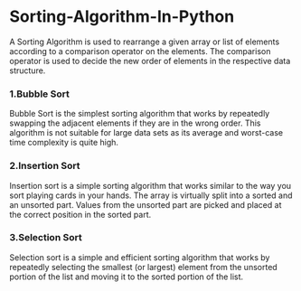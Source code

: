 # Sorting-Algorithm-In-Python

A Sorting Algorithm is used to rearrange a given array or list of elements according to a comparison operator on the elements. The comparison operator is used to decide the new order of elements in the respective data structure.

<div>
  <h3>1.Bubble Sort</h3>
  <p>Bubble Sort is the simplest sorting algorithm that works by repeatedly swapping the adjacent elements if they are in the wrong order. This algorithm is not suitable for large data sets as its average and worst-case time complexity is quite high.</p>
</div>
<div>
  <h3>2.Insertion Sort</h3>
  <p>Insertion sort is a simple sorting algorithm that works similar to the way you sort playing cards in your hands. The array is virtually split into a sorted and an unsorted part. Values from the unsorted part are picked and placed at the correct position in the sorted part.</p>
</div>
<div>
  <h3>3.Selection Sort</h3>
  <p>Selection sort is a simple and efficient sorting algorithm that works by repeatedly selecting the smallest (or largest) element from the unsorted portion of the list and moving it to the sorted portion of the list. </p>
</div>

